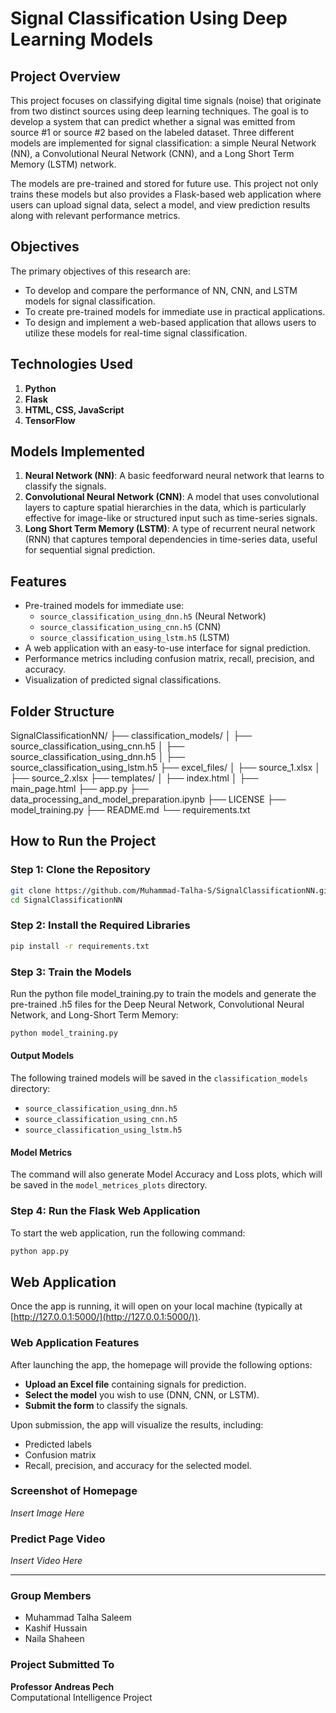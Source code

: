 # Signal Classification Using Deep Learning Models

## Project Overview

This project focuses on classifying digital time signals (noise) that originate from two distinct sources using deep learning techniques. The goal is to develop a system that can predict whether a signal was emitted from source #1 or source #2 based on the labeled dataset. Three different models are implemented for signal classification: a simple Neural Network (NN), a Convolutional Neural Network (CNN), and a Long Short Term Memory (LSTM) network.

The models are pre-trained and stored for future use. This project not only trains these models but also provides a Flask-based web application where users can upload signal data, select a model, and view prediction results along with relevant performance metrics.

## Objectives
The primary objectives of this research are:
- To develop and compare the performance of NN, CNN, and LSTM models for signal classification.
- To create pre-trained models for immediate use in practical applications.
- To design and implement a web-based application that allows users to utilize these models for real-time signal classification.

## Technologies Used

1. **Python**
2. **Flask**
3. **HTML, CSS, JavaScript**
4. **TensorFlow**

## Models Implemented

1. **Neural Network (NN)**: A basic feedforward neural network that learns to classify the signals.
2. **Convolutional Neural Network (CNN)**: A model that uses convolutional layers to capture spatial hierarchies in the data, which is particularly effective for image-like or structured input such as time-series signals.
3. **Long Short Term Memory (LSTM)**: A type of recurrent neural network (RNN) that captures temporal dependencies in time-series data, useful for sequential signal prediction.

## Features

- Pre-trained models for immediate use:
  - `source_classification_using_dnn.h5` (Neural Network)
  - `source_classification_using_cnn.h5` (CNN)
  - `source_classification_using_lstm.h5` (LSTM)
- A web application with an easy-to-use interface for signal prediction.
- Performance metrics including confusion matrix, recall, precision, and accuracy.
- Visualization of predicted signal classifications.

## Folder Structure

SignalClassificationNN/
├── classification_models/
│ ├── source_classification_using_cnn.h5
│ ├── source_classification_using_dnn.h5
│ ├── source_classification_using_lstm.h5
├── excel_files/
│ ├── source_1.xlsx
│ ├── source_2.xlsx
├── templates/
│ ├── index.html
│ ├── main_page.html
├── app.py
├── data_processing_and_model_preparation.ipynb
├── LICENSE
├── model_training.py
├── README.md
└── requirements.txt

## How to Run the Project

### Step 1: Clone the Repository

```bash
git clone https://github.com/Muhammad-Talha-S/SignalClassificationNN.git
cd SignalClassificationNN
```

### Step 2: Install the Required Libraries

```bash
pip install -r requirements.txt
```

### Step 3: Train the Models

Run the python file model_training.py to train the models and generate the pre-trained .h5 files for the Deep Neural Network, Convolutional Neural Network, and Long-Short Term Memory:

```bash
python model_training.py
```

#### Output Models

The following trained models will be saved in the `classification_models` directory:

- `source_classification_using_dnn.h5`
- `source_classification_using_cnn.h5`
- `source_classification_using_lstm.h5`

#### Model Metrics

The command will also generate Model Accuracy and Loss plots, which will be saved in the `model_metrices_plots` directory.

### Step 4: Run the Flask Web Application

To start the web application, run the following command:

```bash
python app.py
```

## Web Application

Once the app is running, it will open on your local machine (typically at [http://127.0.0.1:5000/](http://127.0.0.1:5000/)).

### Web Application Features

After launching the app, the homepage will provide the following options:

- **Upload an Excel file** containing signals for prediction.
- **Select the model** you wish to use (DNN, CNN, or LSTM).
- **Submit the form** to classify the signals.

Upon submission, the app will visualize the results, including:

- Predicted labels
- Confusion matrix
- Recall, precision, and accuracy for the selected model.

### Screenshot of Homepage

_Insert Image Here_

### Predict Page Video

_Insert Video Here_

---

### Group Members

- Muhammad Talha Saleem
- Kashif Hussain
- Naila Shaheen

### Project Submitted To

**Professor Andreas Pech**  
Computational Intelligence Project
